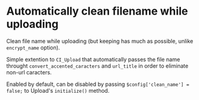 Automatically clean filename while uploading
=======================

Clean file name while uploading (but keeping has much as possible, unlike `encrypt_name` option).

Simple extention to `CI_Upload` that automatically passes the file name throught
`convert_accented_caracters` and `url_title` in order to eliminate non-url caracters.

Enabled by default, can be disabled by passing `$config['clean_name'] = false;` to Upload's `initialize()` method.
